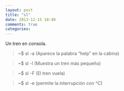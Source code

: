 ```yaml
---
layout: post
title: "sl"
date: 2013-12-15 18:40
comments: true
categories: 
---
```

Un tren en consola.

>~$ sl -a (Aparece la palabra “help” en la cabina)

>~$ sl -l  (Muestra un tren más pequeño)

>~$ sl -F  (El tren vuela)

>~$ sl -e  (permite la interrupción con ^C)

